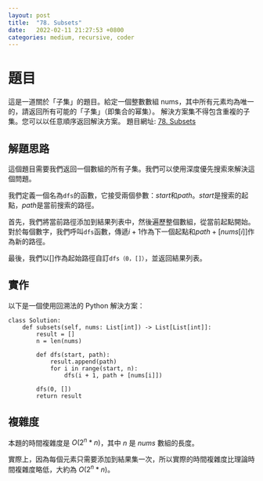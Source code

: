 ```yaml
---
layout: post
title:  "78. Subsets"
date:   2022-02-11 21:27:53 +0800
categories: medium, recursive, coder
---
```


# 題目
這是一道關於「子集」的題目。給定一個整數數組 nums，其中所有元素均為唯一的，請返回所有可能的「子集」（即集合的幂集）。
解決方案集不得包含重複的子集。您可以以任意順序返回解決方案。
題目網址: [78. Subsets](https://leetcode.com/problems/subsets/)

## 解題思路
這個題目需要我們返回一個數組的所有子集。我們可以使用深度優先搜索來解決這個問題。

我們定義一個名為`dfs`的函數，它接受兩個參數：$start$和$path$。$start$是搜索的起點，$path$是當前搜索的路徑。

首先，我們將當前路徑添加到結果列表中，然後遍歷整個數組，從當前起點開始。對於每個數字，我們呼叫`dfs`函數，傳遞$i + 1$作為下一個起點和$path + [nums [i]]$作為新的路徑。

最後，我們以[]作為起始路徑自訂`dfs（0，[]）`，並返回結果列表。


## 實作
以下是一個使用回溯法的 Python 解決方案：

```python=
class Solution:
    def subsets(self, nums: List[int]) -> List[List[int]]:
        result = []
        n = len(nums)
        
        def dfs(start, path):
            result.append(path)
            for i in range(start, n):
                dfs(i + 1, path + [nums[i]])
        
        dfs(0, [])
        return result
```


## 複雜度
本題的時間複雜度是 $O(2^n * n)$，其中 $n$ 是 $nums$ 數組的長度。

實際上，因為每個元素只需要添加到結果集一次，所以實際的時間複雜度比理論時間複雜度略低，大約為 $O(2^n * n)$。